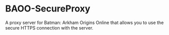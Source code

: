 # BAOO-SecureProxy
A proxy server for Batman: Arkham Origins Online that allows you to use the secure HTTPS connection with the server.
